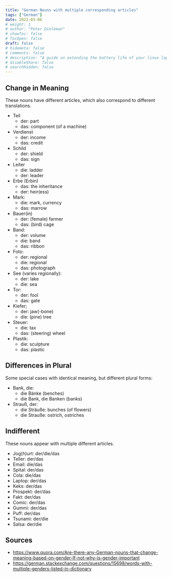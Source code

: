```yaml
---
title: "German Nouns with multiple corresponding articles"
tags: ["German"]
date: 2022-03-06
# weight: 1
# author: "Peter Dieleman"
# showToc: false
# TocOpen: false
draft: false
# hidemeta: false
# comments: false
# description: "A guide on extending the battery life of your linux laptop"
# disableShare: false
# searchHidden: false
---
```


## Change in Meaning

These nouns have different articles, which also correspond to different translations.

- Teil
  - der: part
  - das: component (of a machine)
- Verdienst
  - der: income
  - das: credit
- Schild
  - der: shield
  - das: sign
- Leiter
  - die: ladder
  - der: leader
- Erbe (Erbin)
  - das: the inheritance
  - der: heir(ess)
- Mark:
  - die: mark, currency
  - das: marrow
- Bauer(in)
  - der: (female) farmer
  - das: (bird) cage
- Band:
  - der: volume
  - die: band
  - das: ribbon
- Foto:
  - der: regional
  - die: regional
  - das: photograph
- See (varies regionally):
  - der: lake
  - die: sea
- Tor:
  - der: fool
  - das: gate
- Kiefer;
  - der: jaw(-bone)
  - die: (pine) tree
- Steuer:
  - die: tax
  - das: (steering) wheel
- Plastik:
  - die: sculpture
  - das: plastic

## Differences in Plural

Some special cases with identical meaning, but different plural forms:

- Bank, die:
  - die Bänke (benches)
  - die Bank, die Banken (banks)
- Strauß, der:
  - die Sträuße: bunches (of flowers)
  - die Strauße: ostrich, ostriches

## Indifferent

These nouns appear with multiple different articles.

- Jog(h)urt: der/die/das
- Teller: der/das
- Email: die/das
- Spital: der/das
- Cola: die/das
- Laptop: der/das
- Keks: der/das
- Prospekt: der/das
- Fakt: der/das
- Comic: der/das
- Gummi: der/das
- Puff: der/das
- Tsunami: der/die
- Salsa: der/die

## Sources

- <https://www.quora.com/Are-there-any-German-nouns-that-change-meaning-based-on-gender-If-not-why-is-gender-important>
- <https://german.stackexchange.com/questions/15698/words-with-multiple-genders-listed-in-dictionary>
